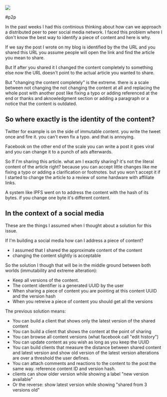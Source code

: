 ![](/public/IMG_20201225_123145.jpg)

#p2p

In the past weeks I had this continious thinking about how can we approach a distributed peer to peer social media network. I faced this problem where I don't know the best way to identify a piece of content and here is why.

If we say the post I wrote on my blog is identified by the the URL and you shared this URL you assume people will open the link and find the article you mean to share.

But If after you shared it I changed the content completely to something else now the URL doesn't point to the actual article you wanted to share.

But "changing the content completely" is the extreme. there is a scale between not changing the not changing the content at all and replacing the whole post with another post like fixing a typo or adding referenced at the end or thanks and aknowledgment section or adding a paragraph or a notice that the content is outdated.

## So where exactly is the identity of the content?

Twitter for example is on the side of immutable content. you write the tweet once and fire it. you can't even fix a typo. and that is annoying.

Facebook on the other end of the scale you can write a post it goes viral and you can change it to a punch of ads afterwards.

So If I'm sharing this article. what am I exactly sharing? it's not the literal content of the article right? because you can accept little changes like me fixing a typo or adding a clarification or footnotes. but you won't accept it if I started to change the article to a review of some hardware with affiliate links.

A system like IPFS went on to address the content with the hash of its bytes. if you change one byte it's different content.

## In the context of a social media

These are the things I assumed when I thought about a solution for this issue.

If I'm building a social media how can I address a piece of content?

- I assumed that I shared the approximate content of the content
- changing the content slightly is acceptable

So the solution I though that will be in the middle ground between both worlds (immutability and extreme alteration):

- Keep all versions of the content.
- The content identifier is a generated UUID by the user
- When sharing a piece of content you are pointing at this content UUID and the version hash
- When you retreive a piece of content you should get all the versions

The previous solution means:

- You can build a client that shows only the latest version of the shared content
- You can build a client that shows the content at the point of sharing
- You can browse all content versions (what facebook call "edit history")
- You can update content as you wish as long as you keep the UUID
- You can build clients that measure the distance between shared content and latest version and show old version of the latest version alterations are over a threshold the user defines.
- You can attach comments and reactions to the content to the post the same way. reference content ID and version hash.
- clients can show older version while showing a label "new version available"
- Or the reverse: show latest version while showing "shared from 3 versions old"
